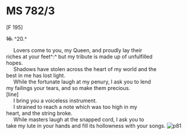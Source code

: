 # MS 782/3 

[F 195]

~~16.~~ ^20.^ 

&nbsp;&nbsp;&nbsp;&nbsp;&nbsp;Lovers come to you, my Queen, and proudly lay their \
riches at your feet^:^ but my tribute is made up of unfulfilled \
hopes. \
&nbsp;&nbsp;&nbsp;&nbsp;&nbsp;Shadows have stolen across the heart of my world and the \
best in me has lost light. \
&nbsp;&nbsp;&nbsp;&nbsp;&nbsp;While the fortunate laugh at my penury, I ask you to lend \
my failings your tears, and so make them precious. \
[line] \
&nbsp;&nbsp;&nbsp;&nbsp;&nbsp;I bring you a voiceless instrument. \
&nbsp;&nbsp;&nbsp;&nbsp;&nbsp;I strained to reach a note which was too high in my \
heart, and the string broke. \
&nbsp;&nbsp;&nbsp;&nbsp;&nbsp;While masters laugh at the snapped cord, I ask you to \
take my lute in your hands and fill its hollowness with your songs. 
![p81](MS782_3-081.jpg)
